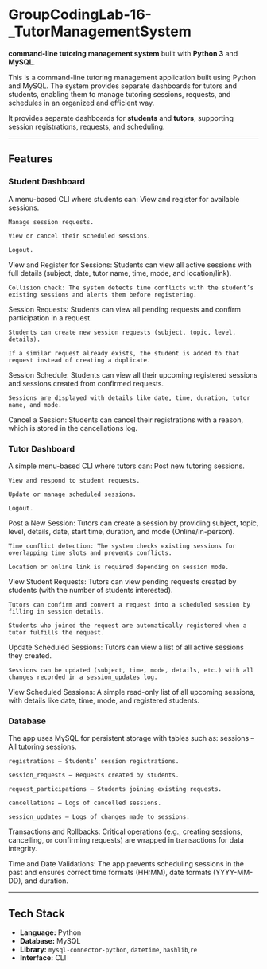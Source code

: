 # GroupCodingLab-16-_TutorManagementSystem
**command-line tutoring management system** built with **Python 3** and **MySQL**.

This is a command-line tutoring management application built using Python and MySQL. The system provides separate dashboards for tutors and students, enabling them to manage tutoring sessions, requests, and schedules in an organized and efficient way.

It provides separate dashboards for **students** and **tutors**, supporting session registrations, requests, and scheduling.

---

## **Features**

### **Student Dashboard**

A menu-based CLI where students can:
    View and register for available sessions.

    Manage session requests.

    View or cancel their scheduled sessions.

    Logout.

View and Register for Sessions:
    Students can view all active sessions with full details (subject, date, tutor name, time, mode, and location/link).

    Collision check: The system detects time conflicts with the student’s existing sessions and alerts them before registering.

Session Requests:
    Students can view all pending requests and confirm participation in a request.

    Students can create new session requests (subject, topic, level, details).

    If a similar request already exists, the student is added to that request instead of creating a duplicate.

Session Schedule:
    Students can view all their upcoming registered sessions and sessions created from confirmed requests.

    Sessions are displayed with details like date, time, duration, tutor name, and mode.

Cancel a Session:
    Students can cancel their registrations with a reason, which is stored in the cancellations log.

### **Tutor Dashboard**

A simple menu-based CLI where tutors can:
    Post new tutoring sessions.

    View and respond to student requests.

    Update or manage scheduled sessions.

    Logout.

Post a New Session:
    Tutors can create a session by providing subject, topic, level, details, date, start time, duration, and mode (Online/In-person).

    Time conflict detection: The system checks existing sessions for overlapping time slots and prevents conflicts.

    Location or online link is required depending on session mode.

View Student Requests:
    Tutors can view pending requests created by students (with the number of students interested).

    Tutors can confirm and convert a request into a scheduled session by filling in session details.

    Students who joined the request are automatically registered when a tutor fulfills the request.

Update Scheduled Sessions:
    Tutors can view a list of all active sessions they created.

    Sessions can be updated (subject, time, mode, details, etc.) with all changes recorded in a session_updates log.

View Scheduled Sessions:
    A simple read-only list of all upcoming sessions, with details like date, time, mode, and registered students.

### **Database**

The app uses MySQL for persistent storage with tables such as:
    sessions – All tutoring sessions.

    registrations – Students’ session registrations.

    session_requests – Requests created by students.

    request_participations – Students joining existing requests.

    cancellations – Logs of cancelled sessions.

    session_updates – Logs of changes made to sessions.

Transactions and Rollbacks:
    Critical operations (e.g., creating sessions, cancelling, or confirming requests) are wrapped in transactions for data integrity.

Time and Date Validations:
    The app prevents scheduling sessions in the past and ensures correct time formats (HH:MM), date formats (YYYY-MM-DD), and duration.

---

## **Tech Stack**

- **Language:** Python
- **Database:** MySQL
- **Library:** `mysql-connector-python`, `datetime`, `hashlib`,`re`
- **Interface:** CLI

